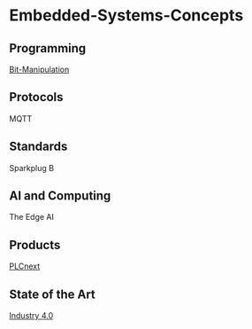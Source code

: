 # Embedded-Systems-Concepts

## Programming

[Bit-Manipulation](https://github.com/jaxriemer/Embedded-Systems-Concepts/blob/main/Bit%20Manipulation.md)

## Protocols

MQTT

## Standards

Sparkplug B

## AI and Computing

The Edge AI

## Products

[PLCnext](https://www.phoenixcontact.com/en-pc/products/plcnext-technology)

## State of the Art

[Industry 4.0](https://www.plattform-i40.de/IP/Navigation/EN/Industrie40/WhatIsIndustrie40/what-is-industrie40.html)

